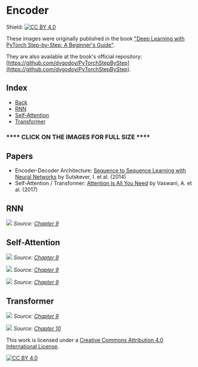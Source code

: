 # Encoder

Shield: [![CC BY 4.0][cc-by-shield]][cc-by]

These images were originally published in the book ["Deep Learning with PyTorch Step-by-Step: A Beginner's Guide"](https://leanpub.com/pytorch).

They are also available at the book's official repository: [https://github.com/dvgodoy/PyTorchStepByStep](https://github.com/dvgodoy/PyTorchStepByStep).

## Index

- [Back](https://github.com/dvgodoy/dl-visuals)
- [RNN](#rnn)
- [Self-Attention](#self-attention)
- [Transformer](#transformer)

### **** CLICK ON THE IMAGES FOR FULL SIZE ****

## Papers

- Encoder-Decoder Architecture: [Sequence to Sequence Learning with Neural Networks](https://papers.nips.cc/paper/2014/hash/a14ac55a4f27472c5d894ec1c3c743d2-Abstract.html) by Sutskever, I. et al. (2014)
- Self-Attention / Transformer: [Attention Is All You Need](https://arxiv.org/abs/1706.03762) by Vaswani, A. et al. (2017)

## RNN

[![](https://raw.githubusercontent.com/dvgodoy/dl-visuals/main/Encoder/encoder.png)](https://raw.githubusercontent.com/dvgodoy/dl-visuals/main/Encoder/encoder.png)
*Source: [Chapter 9](https://github.com/dvgodoy/PyTorchStepByStep/blob/master/Chapter09.ipynb)*

## Self-Attention

[![](https://raw.githubusercontent.com/dvgodoy/dl-visuals/main/Encoder/encoder_self_simplified.png)](https://raw.githubusercontent.com/dvgodoy/dl-visuals/main/Encoder/encoder_self_simplified.png)
*Source: [Chapter 9](https://github.com/dvgodoy/PyTorchStepByStep/blob/master/Chapter09.ipynb)*

[![](https://raw.githubusercontent.com/dvgodoy/dl-visuals/main/Encoder/encoder_self.png)](https://raw.githubusercontent.com/dvgodoy/dl-visuals/main/Encoder/encoder_self.png)
*Source: [Chapter 9](https://github.com/dvgodoy/PyTorchStepByStep/blob/master/Chapter09.ipynb)*

[![](https://raw.githubusercontent.com/dvgodoy/dl-visuals/main/Encoder/encoder_self_detail.png)](https://raw.githubusercontent.com/dvgodoy/dl-visuals/main/Encoder/encoder_self_detail.png)
*Source: [Chapter 9](https://github.com/dvgodoy/PyTorchStepByStep/blob/master/Chapter09.ipynb)*

## Transformer

[![](https://raw.githubusercontent.com/dvgodoy/dl-visuals/main/Encoder/transf_encself.png)](https://raw.githubusercontent.com/dvgodoy/dl-visuals/main/Encoder/transf_encself.png)
*Source: [Chapter 9](https://github.com/dvgodoy/PyTorchStepByStep/blob/master/Chapter09.ipynb)*

[![](https://raw.githubusercontent.com/dvgodoy/dl-visuals/main/Encoder/enc_both.png)](https://raw.githubusercontent.com/dvgodoy/dl-visuals/main/Encoder/enc_both.png)
*Source: [Chapter 10](https://github.com/dvgodoy/PyTorchStepByStep/blob/master/Chapter10.ipynb)*

This work is licensed under a
[Creative Commons Attribution 4.0 International License][cc-by].

[![CC BY 4.0][cc-by-image]][cc-by]

[cc-by]: http://creativecommons.org/licenses/by/4.0/
[cc-by-image]: https://i.creativecommons.org/l/by/4.0/88x31.png
[cc-by-shield]: https://img.shields.io/badge/License-CC%20BY%204.0-lightgrey.svg
